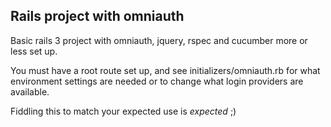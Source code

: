 ## Rails project with omniauth

Basic rails 3 project with omniauth, jquery, rspec and cucumber more or less set up.

You must have a root route set up, and see initializers/omniauth.rb for what environment settings are needed or to change what login providers are available.

Fiddling this to match your expected use is *expected* ;)